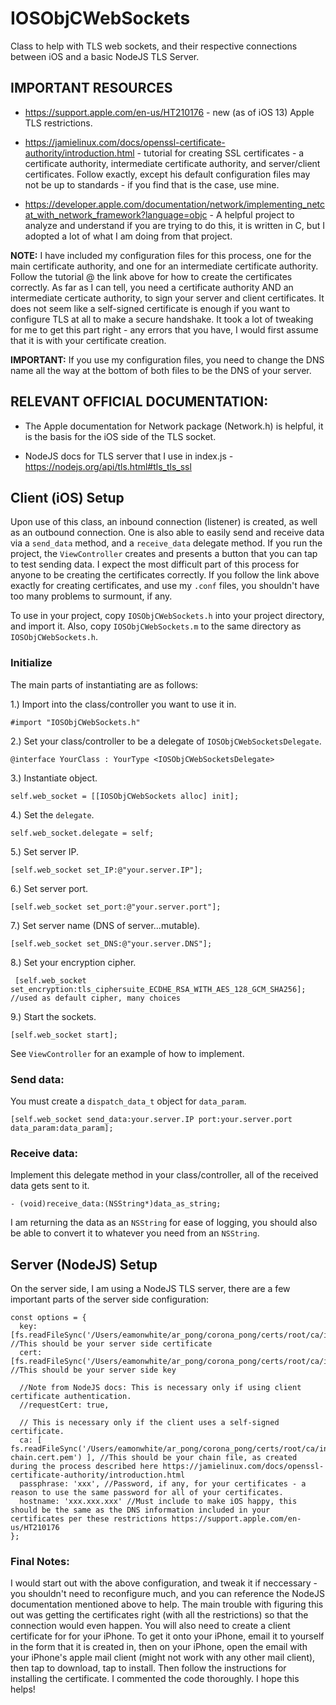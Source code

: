<h1>IOSObjCWebSockets</h1>

Class to help with TLS web sockets, and their respective connections between iOS and a basic NodeJS TLS Server.

<h2>IMPORTANT RESOURCES</h2>

  - https://support.apple.com/en-us/HT210176 - new (as of iOS 13) Apple TLS restrictions.

  - https://jamielinux.com/docs/openssl-certificate-authority/introduction.html - tutorial for creating SSL certificates - a certificate authority, intermediate certificate authority, and server/client certificates. Follow exactly, except his default configuration files may not be up to standards - if you find that is the case, use mine.

  - https://developer.apple.com/documentation/network/implementing_netcat_with_network_framework?language=objc - A helpful project to analyze and understand if you are trying to do this, it is written in C, but I adopted a lot of what I am doing from that project.

**NOTE:** I have included my configuration files for this process, one for the main certificate authority, and one for an intermediate certificate authority. Follow the tutorial @ the link above for how to create the certificates correctly. As far as I can tell, you need a certificate authority AND an intermediate certicate authority, to sign your server and client certificates. It does not seem like a self-signed certificate is enough if you want to configure TLS at all to make a secure handshake. It took a lot of tweaking for me to get this part right - any errors that you have, I would first assume that it is with your certificate creation.

**IMPORTANT:** If you use my configuration files, you need to change the DNS name all the way at the bottom of both files to be the DNS of your server.

<h2>RELEVANT OFFICIAL DOCUMENTATION:</h2>

  - The Apple documentation for Network package (Network.h) is helpful, it is the basis for the iOS side of the TLS socket.
  
  - NodeJS docs for TLS server that I use in index.js - https://nodejs.org/api/tls.html#tls_tls_ssl

<h2>Client (iOS) Setup</h2>

Upon use of this class, an inbound connection (listener) is created, as well as an outbound connection. One is also able to easily send and receive data via a `send_data` method, and a `receive_data` delegate method. If you run the project, the `ViewController` creates and presents a button that you can tap to test sending data. I expect the most difficult part of this process for anyone to be creating the certificates correctly. If you follow the link above exactly for creating certificates, and use my `.conf` files, you shouldn't have too many problems to surmount, if any.

To use in your project, copy `IOSObjCWebSockets.h` into your project directory, and import it. Also, copy `IOSObjCWebSockets.m` to the same directory as `IOSObjCWebSockets.h`. 

<h3>Initialize</h3>

The main parts of instantiating are as follows:

1.) Import into the class/controller you want to use it in.

    #import "IOSObjCWebSockets.h"

2.) Set your class/controller to be a delegate of `IOSObjCWebSocketsDelegate`.

    @interface YourClass : YourType <IOSObjCWebSocketsDelegate>

3.) Instantiate object.

    self.web_socket = [[IOSObjCWebSockets alloc] init];

4.) Set the `delegate`.

    self.web_socket.delegate = self;

5.) Set server IP.

    [self.web_socket set_IP:@"your.server.IP"];

6.) Set server port.

    [self.web_socket set_port:@"your.server.port"];

7.) Set server name (DNS of server...mutable).

    [self.web_socket set_DNS:@"your.server.DNS"];

8.) Set your encryption cipher.

     [self.web_socket set_encryption:tls_ciphersuite_ECDHE_RSA_WITH_AES_128_GCM_SHA256]; //used as default cipher, many choices

9.) Start the sockets.

    [self.web_socket start];

See `ViewController` for an example of how to implement.

<h3>Send data:</h3>

You must create a `dispatch_data_t` object for `data_param`.

    [self.web_socket send_data:your.server.IP port:your.server.port data_param:data_param];

<h3>Receive data:</h3>

Implement this delegate method in your class/controller, all of the received data gets sent to it.

    - (void)receive_data:(NSString*)data_as_string;

I am returning the data as an `NSString` for ease of logging, you should also be able to convert it to whatever you need from an `NSString`.

<h2>Server (NodeJS) Setup</h2>

On the server side, I am using a NodeJS TLS server, there are a few important parts of the server side configuration:

    const options = {
      key: [fs.readFileSync('/Users/eamonwhite/ar_pong/corona_pong/certs/root/ca/intermediate/private/server.key.pem')], //This should be your server side certificate
      cert: [fs.readFileSync('/Users/eamonwhite/ar_pong/corona_pong/certs/root/ca/intermediate/certs/server.cert.pem')], //This should be your server side key

      //Note from NodeJS docs: This is necessary only if using client certificate authentication.
      //requestCert: true,

      // This is necessary only if the client uses a self-signed certificate.
      ca: [ fs.readFileSync('/Users/eamonwhite/ar_pong/corona_pong/certs/root/ca/intermediate/certs/ca-chain.cert.pem') ], //This should be your chain file, as created during the process described here https://jamielinux.com/docs/openssl-certificate-authority/introduction.html
      passphrase: 'xxx', //Password, if any, for your certificates - a reason to use the same password for all of your certificates.
      hostname: 'xxx.xxx.xxx' //Must include to make iOS happy, this should be the same as the DNS information included in your certificates per these restrictions https://support.apple.com/en-us/HT210176
    };

<h3>Final Notes:</h3>

I would start out with the above configuration, and tweak it if neccessary - you shouldn't need to reconfigure much, and you can reference the NodeJS documentation mentioned above to help. The main trouble with figuring this out was getting the certificates right (with all the restrictions) so that the connection would even happen. You will also need to create a client certificate for for your iPhone. To get it onto your iPhone, email it to yourself in the form that it is created in, then on your iPhone, open the email with your iPhone's apple mail client (might not work with any other mail client), then tap to download, tap to install. Then follow the instructions for installing the certificate.  I commented the code thoroughly. I hope this helps! 